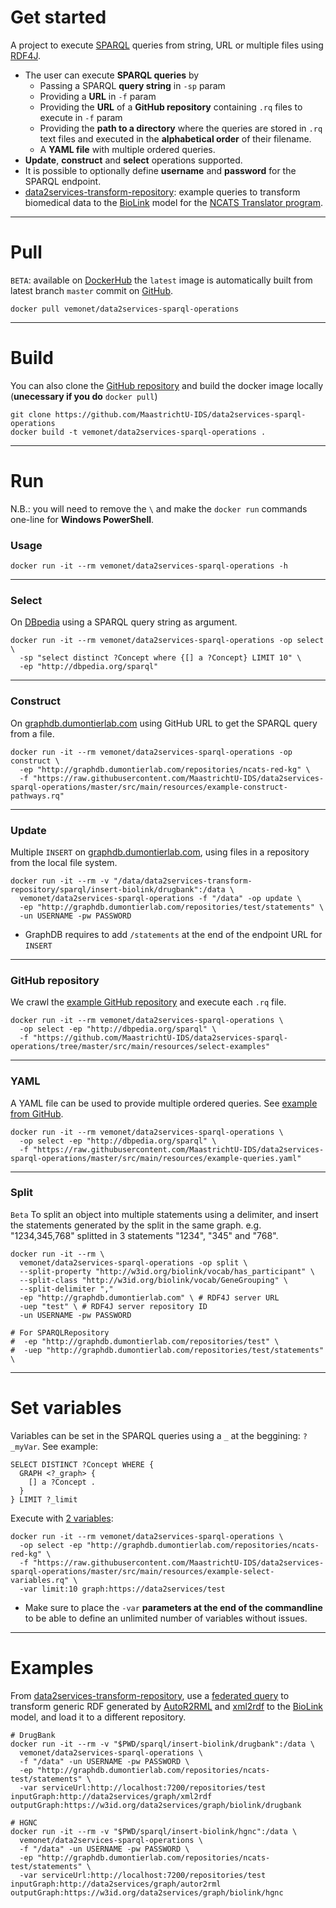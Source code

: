# Get started
A project to execute [SPARQL](https://www.w3.org/TR/sparql11-query/) queries from string, URL or multiple files using [RDF4J](http://rdf4j.org/).

* The user can execute **SPARQL queries** by
  * Passing a SPARQL **query string** in `-sp` param 
  * Providing a **URL** in `-f` param
  * Providing the **URL** of a **GitHub repository** containing `.rq` files to execute in `-f` param
  * Providing the **path to a directory** where the queries are stored in `.rq` text files and executed in the **alphabetical order** of their filename. 
  * A **YAML file** with multiple ordered queries.
* **Update**, **construct** and **select** operations supported.
* It is possible to optionally define **username** and **password** for the SPARQL endpoint.
* [data2services-transform-repository](https://github.com/MaastrichtU-IDS/data2services-transform-repository): example queries to transform biomedical data to the [BioLink](https://biolink.github.io/biolink-model/docs/) model for the [NCATS Translator program](https://ncats.nih.gov/translator).

---

# Pull

`BETA`: available on [DockerHub](https://hub.docker.com/r/vemonet/data2services-sparql-operations) the `latest` image is automatically built from latest branch `master` commit on [GitHub](https://github.com/MaastrichtU-IDS/data2services-sparql-operations).

```shell
docker pull vemonet/data2services-sparql-operations
```

---

# Build

You can also clone the [GitHub repository](https://github.com/MaastrichtU-IDS/data2services-sparql-operations) and build the docker image locally (**unecessary if you do** `docker pull`)

```shell
git clone https://github.com/MaastrichtU-IDS/data2services-sparql-operations
docker build -t vemonet/data2services-sparql-operations .
```
---

# Run

N.B.: you will need to remove the `\` and make the `docker run` commands one-line for **Windows PowerShell**.

### Usage

```shell
docker run -it --rm vemonet/data2services-sparql-operations -h
```

---

### Select

On [DBpedia](http://dbpedia.org/sparql) using a SPARQL query string as argument.

```shell
docker run -it --rm vemonet/data2services-sparql-operations -op select \
  -sp "select distinct ?Concept where {[] a ?Concept} LIMIT 10" \
  -ep "http://dbpedia.org/sparql"
```

---

### Construct

On [graphdb.dumontierlab.com](http://graphdb.dumontierlab.com/) using GitHub URL to get the SPARQL query from a file.

```shell
docker run -it --rm vemonet/data2services-sparql-operations -op construct \
  -ep "http://graphdb.dumontierlab.com/repositories/ncats-red-kg" \
  -f "https://raw.githubusercontent.com/MaastrichtU-IDS/data2services-sparql-operations/master/src/main/resources/example-construct-pathways.rq" 
```

---

### Update

Multiple `INSERT` on [graphdb.dumontierlab.com](http://graphdb.dumontierlab.com/), using files in a repository from the local file system.

```shell
docker run -it --rm -v "/data/data2services-transform-repository/sparql/insert-biolink/drugbank":/data \
  vemonet/data2services-sparql-operations -f "/data" -op update \
  -ep "http://graphdb.dumontierlab.com/repositories/test/statements" \
  -un USERNAME -pw PASSWORD
```

* GraphDB requires to add `/statements` at the end of the endpoint URL for `INSERT`

---

### GitHub repository

We crawl the [example GitHub repository](https://github.com/MaastrichtU-IDS/data2services-sparql-operations/tree/master/src/main/resources/select-examples) and execute each `.rq` file.

```shell
docker run -it --rm vemonet/data2services-sparql-operations \
  -op select -ep "http://dbpedia.org/sparql" \
  -f "https://github.com/MaastrichtU-IDS/data2services-sparql-operations/tree/master/src/main/resources/select-examples" 
```

---

### YAML

A YAML file can be used to provide multiple ordered queries. See [example from GitHub](https://github.com/MaastrichtU-IDS/data2services-sparql-operations/blob/master/src/main/resources/example-queries.yaml).

```shell
docker run -it --rm vemonet/data2services-sparql-operations \
  -op select -ep "http://dbpedia.org/sparql" \
  -f "https://raw.githubusercontent.com/MaastrichtU-IDS/data2services-sparql-operations/master/src/main/resources/example-queries.yaml"
```

---

### Split

`Beta` To split an object into multiple statements using a delimiter, and insert the statements generated by the split in the same graph. e.g. "1234,345,768" splitted in 3 statements "1234", "345" and "768".

```shell
docker run -it --rm \
  vemonet/data2services-sparql-operations -op split \
  --split-property "http://w3id.org/biolink/vocab/has_participant" \
  --split-class "http://w3id.org/biolink/vocab/GeneGrouping" \
  --split-delimiter ","
  -ep "http://graphdb.dumontierlab.com" \ # RDF4J server URL
  -uep "test" \ # RDF4J server repository ID
  -un USERNAME -pw PASSWORD
  
# For SPARQLRepository
#  -ep "http://graphdb.dumontierlab.com/repositories/test" \
#  -uep "http://graphdb.dumontierlab.com/repositories/test/statements" \
```

---

# Set variables

Variables can be set in the SPARQL queries using a `_` at the beggining: `?_myVar`. See example:

```SPARQL
SELECT DISTINCT ?Concept WHERE {
  GRAPH <?_graph> {
    [] a ?Concept .
  }
} LIMIT ?_limit
```

Execute with [2 variables](https://github.com/MaastrichtU-IDS/data2services-sparql-operations/blob/master/src/main/resources/example-select-variables.rq):

```shell
docker run -it --rm vemonet/data2services-sparql-operations \
  -op select -ep "http://graphdb.dumontierlab.com/repositories/ncats-red-kg" \
  -f "https://raw.githubusercontent.com/MaastrichtU-IDS/data2services-sparql-operations/master/src/main/resources/example-select-variables.rq" \
  -var limit:10 graph:https://data2services/test
```

* Make sure to place the `-var` **parameters at the end of the commandline** to be able to define an unlimited number of variables without issues.

---

# Examples

From [data2services-transform-repository](https://github.com/MaastrichtU-IDS/data2services-transform-repository), use a [federated query](https://github.com/MaastrichtU-IDS/data2services-transform-repository/blob/master/sparql/insert-biolink/drugbank/insert_drugbank_drug_CategoryOrganism.rq) to transform generic RDF generated by [AutoR2RML](https://github.com/amalic/AutoR2RML) and [xml2rdf](https://github.com/MaastrichtU-IDS/xml2rdf) to the [BioLink](https://biolink.github.io/biolink-model/docs/) model, and load it to a different repository.

```shell
# DrugBank
docker run -it --rm -v "$PWD/sparql/insert-biolink/drugbank":/data \
  vemonet/data2services-sparql-operations \
  -f "/data" -un USERNAME -pw PASSWORD \
  -ep "http://graphdb.dumontierlab.com/repositories/ncats-test/statements" \
  -var serviceUrl:http://localhost:7200/repositories/test inputGraph:http://data2services/graph/xml2rdf outputGraph:https://w3id.org/data2services/graph/biolink/drugbank

# HGNC
docker run -it --rm -v "$PWD/sparql/insert-biolink/hgnc":/data \
  vemonet/data2services-sparql-operations \
  -f "/data" -un USERNAME -pw PASSWORD \
  -ep "http://graphdb.dumontierlab.com/repositories/ncats-test/statements" \
  -var serviceUrl:http://localhost:7200/repositories/test inputGraph:http://data2services/graph/autor2rml outputGraph:https://w3id.org/data2services/graph/biolink/hgnc
```

